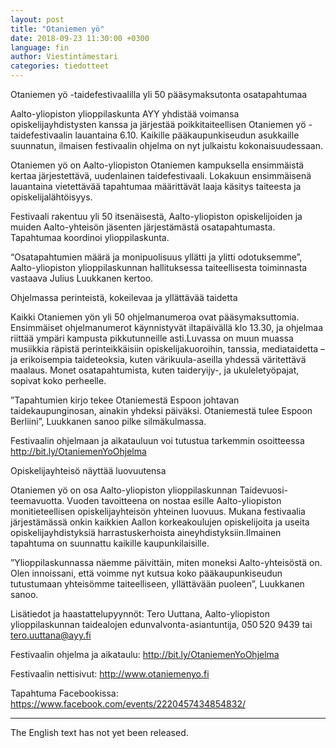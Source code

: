 ```yaml
---
layout: post
title: "Otaniemen yö"
date: 2018-09-23 11:30:00 +0300
language: fin
author: Viestintämestari
categories: tiedotteet
---
```

Otaniemen yö -taidefestivaalilla yli 50 pääsymaksutonta osatapahtumaa

Aalto-yliopiston ylioppilaskunta AYY yhdistää voimansa opiskelijayhdistysten kanssa ja järjestää poikkitaiteellisen Otaniemen yö -taidefestivaalin lauantaina 6.10. Kaikille pääkaupunkiseudun asukkaille suunnatun, ilmaisen festivaalin ohjelma on nyt julkaistu kokonaisuudessaan.

Otaniemen yö on Aalto-yliopiston Otaniemen kampuksella ensimmäistä kertaa järjestettävä, uudenlainen taidefestivaali. Lokakuun ensimmäisenä lauantaina vietettävää tapahtumaa määrittävät laaja käsitys taiteesta ja opiskelijalähtöisyys.

Festivaali rakentuu yli 50 itsenäisestä, Aalto-yliopiston opiskelijoiden ja muiden Aalto-yhteisön jäsenten järjestämästä osatapahtumasta. Tapahtumaa koordinoi ylioppilaskunta.

“Osatapahtumien määrä ja monipuolisuus yllätti ja ylitti odotuksemme”, Aalto-yliopiston ylioppilaskunnan hallituksessa taiteellisesta toiminnasta vastaava Julius Luukkanen kertoo.

Ohjelmassa perinteistä, kokeilevaa ja yllättävää taidetta

Kaikki Otaniemen yön yli 50 ohjelmanumeroa ovat pääsymaksuttomia. Ensimmäiset ohjelmanumerot käynnistyvät iltapäivällä klo 13.30, ja ohjelmaa riittää ympäri kampusta pikkutunneille asti.Luvassa on muun muassa musiikkia räpistä perinteikkäisiin opiskelijakuoroihin, tanssia, mediataidetta – ja erikoisempia taideteoksia, kuten värikuula-aseilla yhdessä väritettävä maalaus. Monet osatapahtumista, kuten taideryijy-, ja ukuleletyöpajat, sopivat koko perheelle.

”Tapahtumien kirjo tekee Otaniemestä Espoon johtavan taidekaupunginosan, ainakin yhdeksi päiväksi. Otaniemestä tulee Espoon Berliini”, Luukkanen sanoo pilke silmäkulmassa.

Festivaalin ohjelmaan ja aikatauluun voi tutustua tarkemmin osoitteessa <http://bit.ly/OtaniemenYoOhjelma>

Opiskelijayhteisö näyttää luovuutensa

Otaniemen yö on osa Aalto-yliopiston ylioppilaskunnan Taidevuosi-teemavuotta. Vuoden tavoitteena on nostaa esille Aalto-yliopiston monitieteellisen opiskelijayhteisön yhteinen luovuus. Mukana festivaalia järjestämässä onkin kaikkien Aallon korkeakoulujen opiskelijoita ja useita opiskelijayhdistyksiä harrastuskerhoista aineyhdistyksiin.Ilmainen tapahtuma on suunnattu kaikille kaupunkilaisille.

”Ylioppilaskunnassa näemme päivittäin, miten moneksi Aalto-yhteisöstä on. Olen innoissani, että voimme nyt kutsua koko pääkaupunkiseudun tutustumaan yhteisömme taiteelliseen, yllättävään puoleen”, Luukkanen sanoo.

Lisätiedot ja haastattelupyynnöt: Tero Uuttana, Aalto-yliopiston ylioppilaskunnan taidealojen edunvalvonta-asiantuntija, 050 520 9439 tai tero.uuttana@ayy.fi

Festivaalin ohjelma ja aikataulu: <http://bit.ly/OtaniemenYoOhjelma>

Festivaalin nettisivut: <http://www.otaniemenyo.fi>

Tapahtuma Facebookissa: <https://www.facebook.com/events/2220457434854832/>

---

The English text has not yet been released.